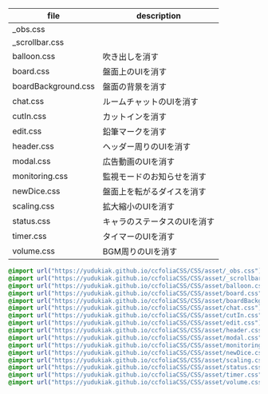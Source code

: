 | file                | description                  |
| ------------------- | ---------------------------- |
| _obs.css            |                              |
| _scrollbar.css      |                              |
| balloon.css         | 吹き出しを消す               |
| board.css           | 盤面上のUIを消す             |
| boardBackground.css | 盤面の背景を消す             |
| chat.css            | ルームチャットのUIを消す     |
| cutIn.css           | カットインを消す             |
| edit.css            | 鉛筆マークを消す             |
| header.css          | ヘッダー周りのUIを消す       |
| modal.css           | 広告動画のUIを消す           |
| monitoring.css      | 監視モードのお知らせを消す   |
| newDice.css         | 盤面上を転がるダイスを消す   |
| scaling.css         | 拡大縮小のUIを消す           |
| status.css          | キャラのステータスのUIを消す |
| timer.css           | タイマーのUIを消す           |
| volume.css          | BGM周りのUIを消す            |

```css
@import url("https://yudukiak.github.io/ccfoliaCSS/CSS/asset/_obs.css");
@import url("https://yudukiak.github.io/ccfoliaCSS/CSS/asset/_scrollbar.css");
@import url("https://yudukiak.github.io/ccfoliaCSS/CSS/asset/balloon.css");
@import url("https://yudukiak.github.io/ccfoliaCSS/CSS/asset/board.css");
@import url("https://yudukiak.github.io/ccfoliaCSS/CSS/asset/boardBackground.css");
@import url("https://yudukiak.github.io/ccfoliaCSS/CSS/asset/chat.css");
@import url("https://yudukiak.github.io/ccfoliaCSS/CSS/asset/cutIn.css");
@import url("https://yudukiak.github.io/ccfoliaCSS/CSS/asset/edit.css");
@import url("https://yudukiak.github.io/ccfoliaCSS/CSS/asset/header.css");
@import url("https://yudukiak.github.io/ccfoliaCSS/CSS/asset/modal.css");
@import url("https://yudukiak.github.io/ccfoliaCSS/CSS/asset/monitoring.css");
@import url("https://yudukiak.github.io/ccfoliaCSS/CSS/asset/newDice.css");
@import url("https://yudukiak.github.io/ccfoliaCSS/CSS/asset/scaling.css");
@import url("https://yudukiak.github.io/ccfoliaCSS/CSS/asset/status.css");
@import url("https://yudukiak.github.io/ccfoliaCSS/CSS/asset/timer.css");
@import url("https://yudukiak.github.io/ccfoliaCSS/CSS/asset/volume.css");
```